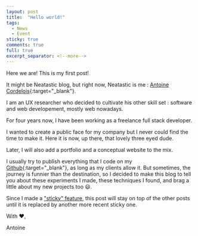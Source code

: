 ```yaml
---
layout: post
title:  "Hello world!"
tags:
  - News
  - Event
sticky: true
comments: true
full: true
excerpt_separator: <!--more-->
---
```

Here we are! This is my first post!

It might be Neatastic blog, but right now, Neatastic is me : [Antoine Cordelois](https://www.linkedin.com/in/antoine-cordelois/){:target="_blank"}.

I am an UX researcher who decided to cultivate his other skill set : software and web developement, mostly web nowadays.

For four years now, I have been working as a freelance full stack developer.

I wanted to create a public face for my company but I never could find the time to make it. Here it is now, up there, that lovely three eyed dude.

Later, I will also add a portfolio and a conceptual website to the mix.

I usually try to publish everything that I code on my [Github](https://github.com/Billybobbonnet){:target="_blank"}, as long as my clients allow it. But sometimes, the journey is funnier than the destination, so I decided to make this blog to tell you about these experiments I made, these techniques I found, and brag a little about my new projects too :smiley:.

Since I made a ["sticky" feature](/2017/05/31/sticky-posts.html), this post will stay on top of the other posts until it is replaced by another more recent sticky one.

With :heart:,

Antoine
